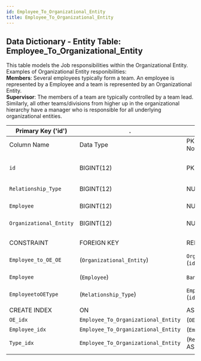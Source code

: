 ```yaml
---
id: Employee_To_Organizational_Entity
title: Employee_To_Organizational_Entity
---
```


## Data Dictionary - Entity Table: Employee_To_Organizational_Entity

This table models the Job responsibilities within the Organizational Entity. 
Examples of Organizational Entity responibilities:
<br />**Members**: Several employees typically form a team. An employee is represented by a Employee and a team is represented by an Organizational Entity.
<br />**Supervisor**: The members of a team are typically controlled by a team lead. Similarly, all other teams/divisions from higher up in the 
organizational hierarchy have a manager who is responsible for all underlying organizational entities.

| Primary Key ('id')|.|ENGINE = InnoDB|.|.|
|---|---|---|---|---|
|Column Name|Data Type|PK Primary Key, NN-Not Null, Null|Example|Comments|
||
|`id`|BIGINT(12)|PK, NN|1|PrimaryKey-ID, Not Null (auto creates)|
|`Relationship_Type`|BIGINT(12)|NULL|1|Relationship_type id|
|`Employee`|BIGINT(12)|NULL|1|Employee id from Employee table|
|`Organizational_Entity`|BIGINT(12)|NULL|1|Organizational entity id|
||
|CONSTRAINT|FOREIGN KEY|REFERENCES|ON DELETE|ON UPDATE|
|`Employee_to_OE_OE`|(`Organizational_Entity`)|`Organizational_Entitiy` (`id`)|NO ACTION|NO ACTION|
|`Employee`|(`Employee`)| `Bank_Employee` (`id`)| NO ACTION|NO ACTION|
|`EmployeetoOEType`|(`Relationship_Type`)| `Employee_To_OE_Type` (`id`)| NO ACTION|NO ACTION|
||
|CREATE INDEX|ON|ASC|VISIBLE|.|
|`OE_idx`|`Employee_To_Organizational_Entity`|(`OE` ASC)|VISIBLE|.|
|`Employee_idx`|`Employee_To_Organizational_Entity`|(`Employee` ASC)|VISIBLE|.|
|`Type_idx`|`Employee_To_Organizational_Entity`|(`Relationship_Type` ASC)|VISIBLE|.|
||
